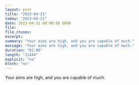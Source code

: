 ```yaml
---
layout: post
title: "2023-04-21"
today: "2023-04-21"
date: 2023-04-21 00:00:00 0000
file:
file_itunes:
excerpt:
summary: "Your aims are high, and you are capable of much."
message: "Your aims are high, and you are capable of much."
duration: "01:00"
length: "11444"
explicit: "no"
block: "no"
---
```

Your aims are high, and you are capable of much.

